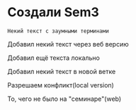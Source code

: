 # Создали Sem3

````
Некий текст с заумными терминами
````
Добавил некий текст через веб версию

Добавил ещё текста локально

Добавил некий текст в новой ветке

Разрешаем конфликт(local version)

То, чего не было на "семинаре"(web)
